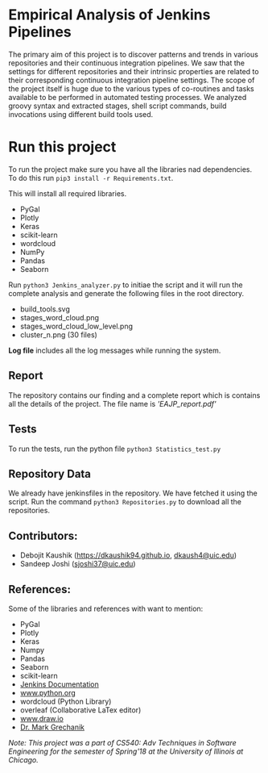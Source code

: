 # Empirical Analysis of Jenkins Pipelines

The primary aim of this project is to discover patterns and trends in various repositories and their continuous integration pipelines. We saw that the settings for different repositories and their intrinsic properties are related to their corresponding continuous integration pipeline settings. The scope of the project itself is huge due to the various types of co-routines and tasks available to be performed in automated testing processes. We analyzed groovy syntax and extracted stages, shell script commands, build invocations using different build tools used.

# Run this project

To run the project make sure you have all the libraries nad dependencies. To do this run 
`pip3 install -r Requirements.txt`.

This will install all required libraries. 
* PyGal
* Plotly
* Keras
* scikit-learn
* wordcloud
* NumPy
* Pandas
* Seaborn

Run `python3 Jenkins_analyzer.py` to initiae the script and it will run the complete analysis and generate the following files in the root directory.
* build_tools.svg
* stages_word_cloud.png
* stages_word_cloud_low_level.png
* cluster_n.png (30 files)

**Log file** includes all the log messages while running the system.

## Report
The repository contains our finding and a complete report which is contains all the details of the project. The file name is *'EAJP_report.pdf'*

## Tests
To run the tests, run the python file `python3 Statistics_test.py`

## Repository Data
We already have jenkinsfiles in the repository. We have fetched it using the script. Run the command `python3 Repositories.py` to download all the repositories.

## Contributors:
* Debojit Kaushik (https://dkaushik94.github.io, dkaush4@uic.edu)
* Sandeep Joshi (sjoshi37@uic.edu)

## References:
Some of the libraries and references with want to mention:
* PyGal
* Plotly
* Keras
* Numpy
* Pandas
* Seaborn
* scikit-learn
* [Jenkins Documentation](https://jenkins.io/doc/book/pipeline/syntax/)
* www.python.org 
* wordcloud (Python Library) 
* overleaf (Collaborative LaTex editor)
* www.draw.io
* [Dr. Mark Grechanik](https://www.cs.uic.edu/~drmark/)


*Note: This project was a part of CS540: Adv Techniques in Software Engineering for the semester of Spring'18 at the University of Illinois at Chicago.*
